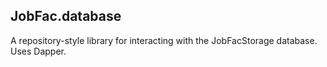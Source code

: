 ﻿
## JobFac.database

A repository-style library for interacting with the JobFacStorage database. Uses Dapper.

